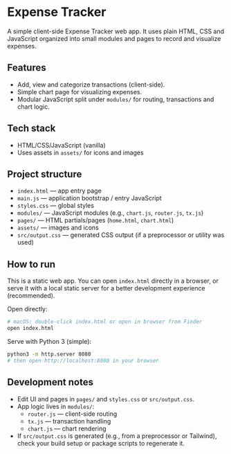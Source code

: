 # Expense Tracker

A simple client-side Expense Tracker web app. It uses plain HTML, CSS and JavaScript organized into small modules and pages to record and visualize expenses.

## Features
- Add, view and categorize transactions (client-side).
- Simple chart page for visualizing expenses.
- Modular JavaScript split under `modules/` for routing, transactions and chart logic.

## Tech stack
- HTML/CSS/JavaScript (vanilla)
- Uses assets in `assets/` for icons and images

## Project structure
- `index.html` — app entry page
- `main.js` — application bootstrap / entry JavaScript
- `styles.css` — global styles
- `modules/` — JavaScript modules (e.g., `chart.js`, `router.js`, `tx.js`)
- `pages/` — HTML partials/pages (`home.html`, `chart.html`)
- `assets/` — images and icons
- `src/output.css` — generated CSS output (if a preprocessor or utility was used)

## How to run
This is a static web app. You can open `index.html` directly in a browser, or serve it with a local static server for a better development experience (recommended).

Open directly:

```bash
# macOS: double-click index.html or open in browser from Finder
open index.html
```

Serve with Python 3 (simple):

```bash
python3 -m http.server 8080
# then open http://localhost:8080 in your browser
```

## Development notes
- Edit UI and pages in `pages/` and `styles.css` or `src/output.css`.
- App logic lives in `modules/`:
  - `router.js` — client-side routing
  - `tx.js` — transaction handling
  - `chart.js` — chart rendering
- If `src/output.css` is generated (e.g., from a preprocessor or Tailwind), check your build setup or package scripts to regenerate it.

